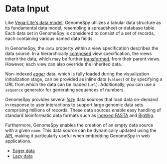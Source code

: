 # Data Input

Like [Vega-Lite's data model](https://vega.github.io/vega-lite/docs/data.html),
GenomeSpy utilizes a tabular data structure as its fundamental data model,
resembling a spreadsheet or database table. Each data set in GenomeSpy is
considered to consist of a set of records, each containing various named data
fields.

In GenomeSpy, the `data` property within a view specification describes the
data source. In a hierarchically [composed](../composition/index.md) view
specification, the views inherit the data, which may be further
[transformed](../transform/index.md), from their parent views. However, each
view can also override the inherited data.

Non-indexed _[eager](eager.md)_ data, which is fully loaded during the
visualization initialization stage, can be provided as inline data (`values`) or
by specifying a URL from which the data can be loaded (`url`). Additionally, you
can use a `sequence` generator for generating sequences of numbers.

GenomeSpy provides several _[lazy](lazy.md)_ data sources that load data
on-demand in response to user interactions to support large genomic data sets
comprising millions of records. These data sources enable easy handling of
standard bioinformatic data formats such as [indexed
FASTA](lazy.md#indexed-fasta) and [BigWig](lazy.md#bigwig).

Furthermore, GenomeSpy enables the creation of an empty data source with a given
`name`. This data source can be dynamically updated using the
[API](eager.md#named-data), making it particularly useful when embedding
GenomeSpy in web applications.

- [Eager data](eager.md)
- [Lazy data](lazy.md)
